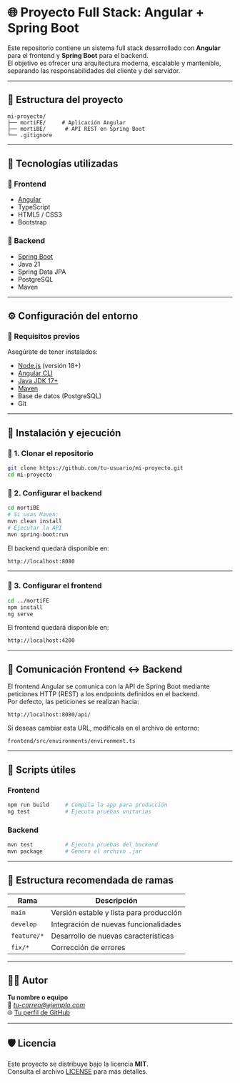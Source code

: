 # 🌐 Proyecto Full Stack: Angular + Spring Boot

Este repositorio contiene un sistema full stack desarrollado con **Angular** para el frontend y **Spring Boot** para el backend.  
El objetivo es ofrecer una arquitectura moderna, escalable y mantenible, separando las responsabilidades del cliente y del servidor.

---

## 🧩 Estructura del proyecto

```
mi-proyecto/
├── mortiFE/     # Aplicación Angular
├── mortiBE/      # API REST en Spring Boot
└── .gitignore
```

---

## 🚀 Tecnologías utilizadas

### 🔹 Frontend
- [Angular](https://angular.io/)
- TypeScript
- HTML5 / CSS3
- Bootstrap

### 🔹 Backend
- [Spring Boot](https://spring.io/projects/spring-boot)
- Java 21
- Spring Data JPA
- PostgreSQL
- Maven

---

## ⚙️ Configuración del entorno

### 🔸 Requisitos previos

Asegúrate de tener instalados:
- [Node.js](https://nodejs.org/) (versión 18+)
- [Angular CLI](https://angular.io/cli)
- [Java JDK 17+](https://adoptium.net/)
- [Maven](https://maven.apache.org/)
- Base de datos (PostgreSQL)
- Git

---

## 🧠 Instalación y ejecución

### 🔹 1. Clonar el repositorio
```bash
git clone https://github.com/tu-usuario/mi-proyecto.git
cd mi-proyecto
```

### 🔹 2. Configurar el backend
```bash
cd mortiBE
# Si usas Maven:
mvn clean install
# Ejecutar la API
mvn spring-boot:run
```

El backend quedará disponible en:
```
http://localhost:8080
```

---

### 🔹 3. Configurar el frontend
```bash
cd ../mortiFE
npm install
ng serve
```

El frontend quedará disponible en:
```
http://localhost:4200
```

---

## 🔄 Comunicación Frontend ↔ Backend

El frontend Angular se comunica con la API de Spring Boot mediante peticiones HTTP (REST) a los endpoints definidos en el backend.  
Por defecto, las peticiones se realizan hacia:
```
http://localhost:8080/api/
```

Si deseas cambiar esta URL, modifícala en el archivo de entorno:
```
frontend/src/environments/environment.ts
```

---

## 🧰 Scripts útiles

### Frontend
```bash
npm run build     # Compila la app para producción
ng test           # Ejecuta pruebas unitarias
```

### Backend
```bash
mvn test          # Ejecuta pruebas del backend
mvn package       # Genera el archivo .jar
```

---

## 🧾 Estructura recomendada de ramas

| Rama | Descripción |
|------|--------------|
| `main` | Versión estable y lista para producción |
| `develop` | Integración de nuevas funcionalidades |
| `feature/*` | Desarrollo de nuevas características |
| `fix/*` | Corrección de errores |

---

## 👨‍💻 Autor

**Tu nombre o equipo**  
📧 *tu-correo@ejemplo.com*  
🌐 [Tu perfil de GitHub](https://github.com/tu-usuario)

---

## 🛡️ Licencia

Este proyecto se distribuye bajo la licencia **MIT**.  
Consulta el archivo [LICENSE](LICENSE) para más detalles.
